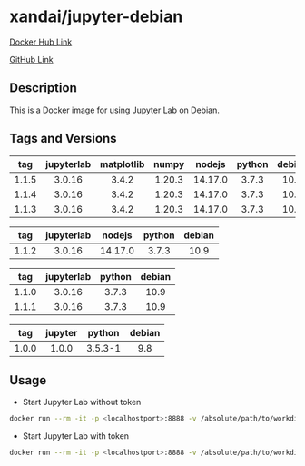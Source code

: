 # xandai/jupyter-debian

[Docker Hub Link](https://hub.docker.com/r/xandai/jupyter-debian)

[GitHub Link](https://github.com/x-and-ai/jupyter-debian)

## Description

This is a Docker image for using Jupyter Lab on Debian.

## Tags and Versions

|  tag  | jupyterlab | matplotlib | numpy  | nodejs  | python | debian |
| :---: | :--------: | :--------: | :----: | :-----: | :----: | :----: |
| 1.1.5 |   3.0.16   |   3.4.2    | 1.20.3 | 14.17.0 | 3.7.3  |  10.9  |
| 1.1.4 |   3.0.16   |   3.4.2    | 1.20.3 | 14.17.0 | 3.7.3  |  10.9  |
| 1.1.3 |   3.0.16   |   3.4.2    | 1.20.3 | 14.17.0 | 3.7.3  |  10.9  |

|  tag  | jupyterlab | nodejs  | python | debian |
| :---: | :--------: | :-----: | :----: | :----: |
| 1.1.2 |   3.0.16   | 14.17.0 | 3.7.3  |  10.9  |

|  tag  | jupyterlab | python | debian |
| :---: | :--------: | :----: | :----: |
| 1.1.0 |   3.0.16   | 3.7.3  |  10.9  |
| 1.1.1 |   3.0.16   | 3.7.3  |  10.9  |

|  tag  | jupyter | python  | debian |
| :---: | :-----: | :-----: | :----: |
| 1.0.0 |  1.0.0  | 3.5.3-1 |  9.8   |

## Usage

- Start Jupyter Lab without token

```sh
docker run --rm -it -p <localhostport>:8888 -v /absolute/path/to/workdir:/home/jupyter/workdir xandai/jupyter-debian:1.1.5 jupyter lab --NotebookApp.token=''
```

- Start Jupyter Lab with token

```sh
docker run --rm -it -p <localhostport>:8888 -v /absolute/path/to/workdir:/home/jupyter/workdir xandai/jupyter-debian:1.1.5
```

